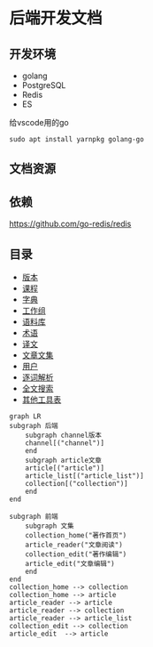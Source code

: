# 后端开发文档
## 开发环境
- golang
- PostgreSQL
- Redis
- ES

给vscode用的go
```
sudo apt install yarnpkg golang-go
```
## 文档资源


## 依赖
https://github.com/go-redis/redis


## 目录
* [版本](channel.md)
* [课程](course.md)
* [字典](dict.md)
* [工作组](group.md)
* [语料库](palicanon.md)
* [术语](term.md)
* [译文](translation.md)
* [文章文集](article.md)
* [用户](user.md)
* [逐词解析](wbw.md)
* [全文搜索](search.md)
* [其他工具表](others.md)

```mermaid
graph LR
subgraph 后端
    subgraph channel版本
    channel[("channel")]
    end
    subgraph article文章
    article[("article")]
    article_list[("article_list")]
    collection[("collection")]
    end
end

subgraph 前端
    subgraph 文集
    collection_home("著作首页")
    article_reader("文章阅读")
    collection_edit("著作编辑")
    article_edit("文章编辑")
    end
end
collection_home --> collection
collection_home --> article
article_reader --> article
article_reader --> collection
article_reader --> article_list
collection_edit --> collection
article_edit  --> article
```

